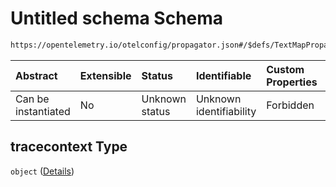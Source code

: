 # Untitled schema Schema

```txt
https://opentelemetry.io/otelconfig/propagator.json#/$defs/TextMapPropagator/properties/tracecontext
```



| Abstract            | Extensible | Status         | Identifiable            | Custom Properties | Additional Properties | Access Restrictions | Defined In                                                            |
| :------------------ | :--------- | :------------- | :---------------------- | :---------------- | :-------------------- | :------------------ | :-------------------------------------------------------------------- |
| Can be instantiated | No         | Unknown status | Unknown identifiability | Forbidden         | Forbidden             | none                | [propagator.json\*](../schema/propagator.json "open original schema") |

## tracecontext Type

`object` ([Details](propagator-defs-textmappropagator-properties-tracecontext.md))
